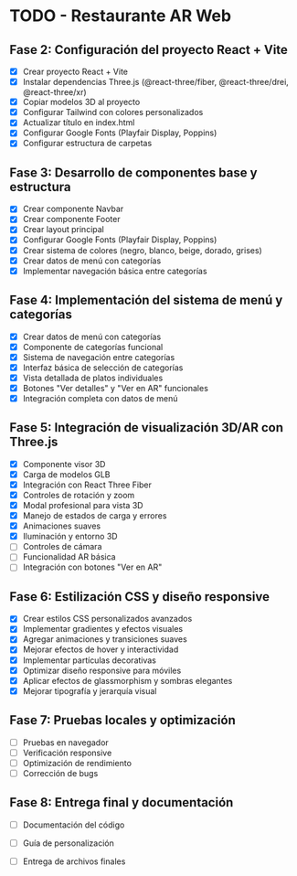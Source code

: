 # TODO - Restaurante AR Web

## Fase 2: Configuración del proyecto React + Vite
- [x] Crear proyecto React + Vite
- [x] Instalar dependencias Three.js (@react-three/fiber, @react-three/drei, @react-three/xr)
- [x] Copiar modelos 3D al proyecto
- [x] Configurar Tailwind con colores personalizados
- [x] Actualizar título en index.html
- [x] Configurar Google Fonts (Playfair Display, Poppins)
- [x] Configurar estructura de carpetas

## Fase 3: Desarrollo de componentes base y estructura
- [x] Crear componente Navbar
- [x] Crear componente Footer
- [x] Crear layout principal
- [x] Configurar Google Fonts (Playfair Display, Poppins)
- [x] Crear sistema de colores (negro, blanco, beige, dorado, grises)
- [x] Crear datos de menú con categorías
- [x] Implementar navegación básica entre categorías

## Fase 4: Implementación del sistema de menú y categorías
- [x] Crear datos de menú con categorías
- [x] Componente de categorías funcional
- [x] Sistema de navegación entre categorías
- [x] Interfaz básica de selección de categorías
- [x] Vista detallada de platos individuales
- [x] Botones "Ver detalles" y "Ver en AR" funcionales
- [x] Integración completa con datos de menú

## Fase 5: Integración de visualización 3D/AR con Three.js
- [x] Componente visor 3D
- [x] Carga de modelos GLB
- [x] Integración con React Three Fiber
- [x] Controles de rotación y zoom
- [x] Modal profesional para vista 3D
- [x] Manejo de estados de carga y errores
- [x] Animaciones suaves
- [x] Iluminación y entorno 3D
- [ ] Controles de cámara
- [ ] Funcionalidad AR básica
- [ ] Integración con botones "Ver en AR"

## Fase 6: Estilización CSS y diseño responsive
- [x] Crear estilos CSS personalizados avanzados
- [x] Implementar gradientes y efectos visuales
- [x] Agregar animaciones y transiciones suaves
- [x] Mejorar efectos de hover y interactividad
- [x] Implementar partículas decorativas
- [x] Optimizar diseño responsive para móviles
- [x] Aplicar efectos de glassmorphism y sombras elegantes
- [x] Mejorar tipografía y jerarquía visual

## Fase 7: Pruebas locales y optimización
- [ ] Pruebas en navegador
- [ ] Verificación responsive
- [ ] Optimización de rendimiento
- [ ] Corrección de bugs

## Fase 8: Entrega final y documentación
- [ ] Documentación del código
- [ ] Guía de personalización
- [ ] Entrega de archivos finales

